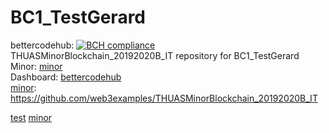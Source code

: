 # BC1_TestGerard 
bettercodehub: [![BCH compliance](https://bettercodehub.com/edge/badge/web3assignments/BC1_TestGerard?branch=master)](https://bettercodehub.com/) 
<br> 
THUASMinorBlockchain_20192020B_IT repository for BC1_TestGerard 
<br> 
Minor: [minor] 
<br> 
Dashboard: [bettercodehub] 
<br> 
[minor]: https://github.com/web3examples/THUASMinorBlockchain_20192020B_IT

[bettercodehub]: ..\bettercodehub


[test]
[minor]


[test]: https://github.com/web3examples/THUASMinorBlockchain_20192020B_IT
[minor]: https://github.com/web3examples/THUASMinorBlockchain_20192020B_IT
